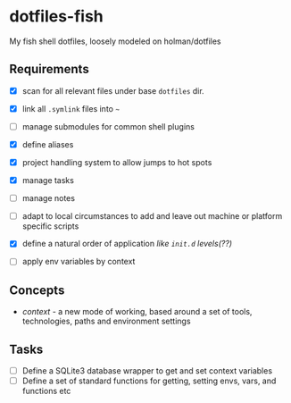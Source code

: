 # dotfiles-fish
My fish shell dotfiles, loosely modeled on holman/dotfiles

## Requirements

- [X] scan for all relevant files under base `dotfiles` dir.
- [X] link all `.symlink` files into `~`
- [ ] manage submodules for common shell plugins
- [X] define aliases
- [X] project handling system to allow jumps to hot spots
- [X] manage tasks
- [ ] manage notes
- [ ] adapt to local circumstances to add and leave out machine or platform specific scripts
- [X] define a natural order of application *like `init.d` levels(??)*
- [ ] apply env variables by context


## Concepts

- *context* - a new mode of working, based around a set of tools, technologies, paths and environment settings

## Tasks

- [ ] Define a SQLite3 database wrapper to get and set context variables
- [ ] Define a set of standard functions for getting, setting envs, vars, and functions etc